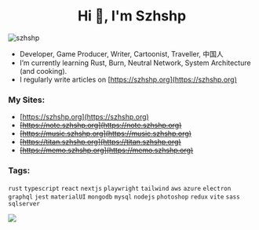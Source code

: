 <h1 align="center">Hi 👋, I'm Szhshp</h1>

<p align="left"> <img src="https://komarev.com/ghpvc/?username=szhshp&label=Profile%20views&color=0e75b6&style=flat" alt="szhshp" /> </p>

- Developer, Game Producer, Writer, Cartoonist, Traveller, 中国人
- I’m currently learning Rust, Burn, Neutral Network, System Architecture (and cooking).
- I regularly write articles on [https://szhshp.org](https://szhshp.org)

<h3 align="left">My Sites:</h3>

- [https://szhshp.org](https://szhshp.org) 
- ~~[https://note.szhshp.org](https://note.szhshp.org)~~ 
- ~~[https://music.szhshp.org](https://music.szhshp.org)~~ 
- ~~[https://titan.szhshp.org](https://titan.szhshp.org)~~ 
- ~~[https://memo.szhshp.org](https://memo.szhshp.org)~~

<h3 align="left">Tags:</h3>

`rust` `typescript` `react` `nextjs` `playwright` `tailwind` `aws` `azure` `electron` `graphql` `jest` `materialUI` `mongodb` `mysql` `nodejs` `photoshop` `redux` `vite` `sass` `sqlserver`

![](https://github-readme-stats.vercel.app/api/top-langs?username=szhshp&show_icons=true&locale=en&hide=Stylus,EJS,HTML,SCSS)


